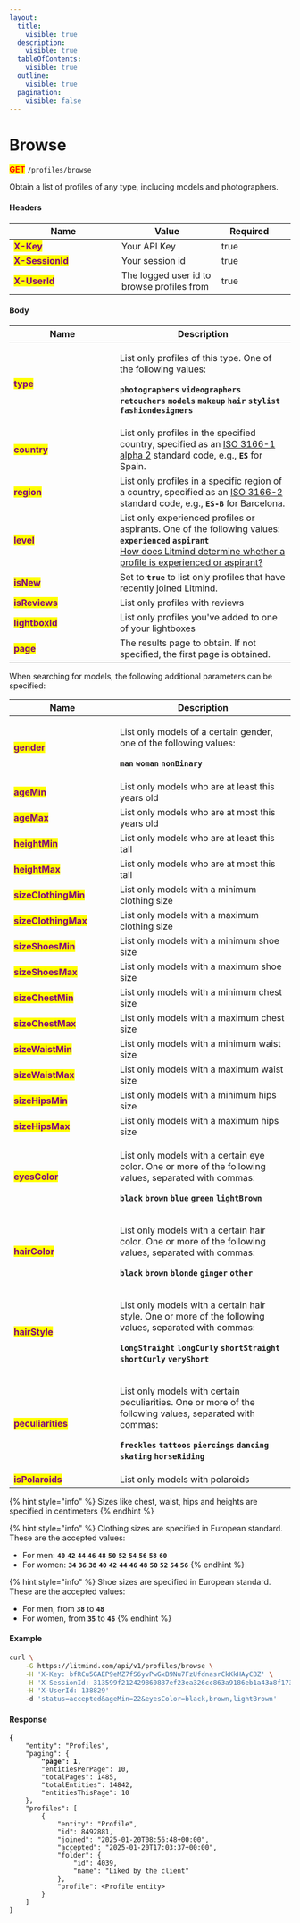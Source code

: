 ```yaml
---
layout:
  title:
    visible: true
  description:
    visible: true
  tableOfContents:
    visible: true
  outline:
    visible: true
  pagination:
    visible: false
---
```


# Browse

<mark style="color:red;">**GET**</mark> `/profiles/browse`

Obtain a list of profiles of any type, including models and photographers.

#### Headers

<table><thead><tr><th width="177">Name</th><th>Value</th><th width="100" data-type="checkbox">Required</th><th data-hidden></th></tr></thead><tbody><tr><td><mark style="color:purple;"><strong>X-Key</strong></mark></td><td>Your API Key</td><td>true</td><td></td></tr><tr><td><mark style="color:purple;"><strong>X-SessionId</strong></mark></td><td>Your session id</td><td>true</td><td></td></tr><tr><td><mark style="color:purple;"><strong>X-UserId</strong></mark></td><td>The logged user id to browse profiles from</td><td>true</td><td></td></tr></tbody></table>

#### Body

<table><thead><tr><th width="174">Name</th><th>Description</th></tr></thead><tbody><tr><td><mark style="color:purple;"><strong>type</strong></mark></td><td><p>List only profiles of this type. One of the following values:</p><p><strong><code>photographers</code></strong> <strong><code>videographers</code></strong> <strong><code>retouchers</code></strong> <strong><code>models</code></strong> <strong><code>makeup</code></strong> <strong><code>hair</code></strong> <strong><code>stylist</code></strong> <strong><code>fashiondesigners</code></strong></p></td></tr><tr><td><mark style="color:purple;"><strong>country</strong></mark></td><td>List only profiles in the specified country, specified as an <a href="https://en.wikipedia.org/wiki/ISO_3166-1_alpha-2">ISO 3166-1 alpha 2</a> standard code, e.g., <strong><code>ES</code></strong> for Spain.</td></tr><tr><td><mark style="color:purple;"><strong>region</strong></mark></td><td>List only profiles in a specific region of a country, specified as an <a href="https://en.wikipedia.org/wiki/ISO_3166-2">ISO 3166-2</a> standard code, e.g., <strong><code>ES-B</code></strong> for Barcelona.</td></tr><tr><td><mark style="color:purple;"><strong>level</strong></mark></td><td>List only experienced profiles or aspirants. One of the following values: <strong><code>experienced</code></strong> <strong><code>aspirant</code></strong><br><a href="https://litmind.com/help/howDoWeAssignLevel">How does Litmind determine whether a profile is experienced or aspirant?</a></td></tr><tr><td><mark style="color:purple;"><strong>isNew</strong></mark></td><td>Set to <strong><code>true</code></strong> to list only profiles that have recently joined Litmind.</td></tr><tr><td><mark style="color:purple;"><strong>isReviews</strong></mark></td><td>List only profiles with reviews</td></tr><tr><td><mark style="color:purple;"><strong>lightboxId</strong></mark></td><td>List only profiles you've added to one of your lightboxes</td></tr><tr><td><mark style="color:purple;"><strong>page</strong></mark></td><td>The results page to obtain. If not specified, the first page is obtained.</td></tr></tbody></table>

When searching for models, the following additional parameters can be specified:

<table data-header-hidden><thead><tr><th width="174">Name</th><th>Description</th></tr></thead><tbody><tr><td><mark style="color:purple;"><strong>gender</strong></mark></td><td><p>List only models of a certain gender, one of the following values:</p><p><strong><code>man</code></strong> <strong><code>woman</code></strong> <strong><code>nonBinary</code></strong></p></td></tr><tr><td><mark style="color:purple;"><strong>ageMin</strong></mark></td><td>List only models who are at least this years old</td></tr><tr><td><mark style="color:purple;"><strong>ageMax</strong></mark></td><td>List only models who are at most this years old</td></tr><tr><td><mark style="color:purple;"><strong>heightMin</strong></mark></td><td>List only models who are at least this tall</td></tr><tr><td><mark style="color:purple;"><strong>heightMax</strong></mark></td><td>List only models who are at most this tall</td></tr><tr><td><mark style="color:purple;"><strong>sizeClothingMin</strong></mark></td><td>List only models with a minimum clothing size</td></tr><tr><td><mark style="color:purple;"><strong>sizeClothingMax</strong></mark></td><td>List only models with a maximum clothing size</td></tr><tr><td><mark style="color:purple;"><strong>sizeShoesMin</strong></mark></td><td>List only models with a minimum shoe size</td></tr><tr><td><mark style="color:purple;"><strong>sizeShoesMax</strong></mark></td><td>List only models with a maximum shoe size</td></tr><tr><td><mark style="color:purple;"><strong>sizeChestMin</strong></mark></td><td>List only models with a minimum chest size</td></tr><tr><td><mark style="color:purple;"><strong>sizeChestMax</strong></mark></td><td>List only models with a maximum chest size</td></tr><tr><td><mark style="color:purple;"><strong>sizeWaistMin</strong></mark></td><td>List only models with a minimum waist size</td></tr><tr><td><mark style="color:purple;"><strong>sizeWaistMax</strong></mark></td><td>List only models with a maximum waist size</td></tr><tr><td><mark style="color:purple;"><strong>sizeHipsMin</strong></mark></td><td>List only models with a minimum hips size</td></tr><tr><td><mark style="color:purple;"><strong>sizeHipsMax</strong></mark></td><td>List only models with a maximum hips size</td></tr><tr><td><mark style="color:purple;"><strong>eyesColor</strong></mark></td><td><p>List only models with a certain eye color. One or more of the following values, separated with commas:</p><p><strong><code>black</code></strong> <strong><code>brown</code></strong> <strong><code>blue</code></strong> <strong><code>green</code></strong> <strong><code>lightBrown</code></strong></p></td></tr><tr><td><mark style="color:purple;"><strong>hairColor</strong></mark></td><td><p>List only models with a certain hair color. One or more of the following values, separated with commas:</p><p><strong><code>black</code></strong> <strong><code>brown</code></strong> <strong><code>blonde</code></strong> <strong><code>ginger</code></strong> <strong><code>other</code></strong></p></td></tr><tr><td><mark style="color:purple;"><strong>hairStyle</strong></mark></td><td><p>List only models with a certain hair style. One or more of the following values, separated with commas:</p><p><strong><code>longStraight</code></strong> <strong><code>longCurly</code></strong> <strong><code>shortStraight</code></strong> <strong><code>shortCurly</code></strong> <strong><code>veryShort</code></strong></p></td></tr><tr><td><mark style="color:purple;"><strong>peculiarities</strong></mark></td><td><p>List only models with certain peculiarities. One or more of the following values, separated with commas:</p><p><strong><code>freckles</code></strong> <strong><code>tattoos</code></strong> <strong><code>piercings</code></strong> <strong><code>dancing</code></strong> <strong><code>skating</code></strong> <strong><code>horseRiding</code></strong></p></td></tr><tr><td><mark style="color:purple;"><strong>isPolaroids</strong></mark></td><td>List only models with polaroids</td></tr></tbody></table>

{% hint style="info" %}
Sizes like chest, waist, hips and heights are specified in centimeters
{% endhint %}

{% hint style="info" %}
Clothing sizes are specified in European standard. These are the accepted values:

* For men: **`40`** **`42`** **`44`** **`46`** **`48`** **`50`** **`52`** **`54`** **`56`** **`58`** **`60`**
* For women: **`34`** **`36`** **`38`** **`40`** **`42`** **`44`** **`46`** **`48`** **`50`** **`52`** **`54`** **`56`**
{% endhint %}

{% hint style="info" %}
Shoe sizes are specified in European standard. These are the accepted values:

* For men, from **`38`** to **`48`**
* For women, from **`35`** to **`46`**
{% endhint %}

#### Example

```bash
curl \
    -G https://litmind.com/api/v1/profiles/browse \
    -H 'X-Key: bfRCu5GAEP9eMZ7fS6yvPwGxB9Nu7FzUfdnasrCkKkHAyCBZ' \
    -H 'X-SessionId: 313599f212429860887ef23ea326cc863a9186eb1a43a8f1739a1815ebe2a588' \
    -H 'X-UserId: 138829'
    -d 'status=accepted&ageMin=22&eyesColor=black,brown,lightBrown'
```

#### Response

<pre class="language-json" data-full-width="false"><code class="lang-json"><strong>{
</strong>    "entity": "Profiles",
    "paging": {
<strong>        "page": 1,
</strong>        "entitiesPerPage": 10,
        "totalPages": 1485,
        "totalEntities": 14842,
        "entitiesThisPage": 10
    },
    "profiles": [
        {
            "entity": "Profile",
            "id": 8492881,
            "joined": "2025-01-20T08:56:48+00:00",
            "accepted": "2025-01-20T17:03:37+00:00",
            "folder": {
                "id": 4039,
                "name": "Liked by the client"
            },
            "profile": &#x3C;Profile entity>
        }
    ]
}
</code></pre>

